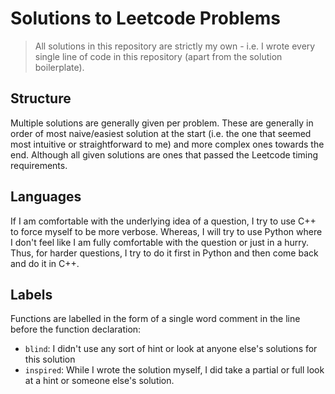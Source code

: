 # Solutions to Leetcode Problems

> All solutions in this repository are strictly my own - i.e. I wrote every single line of code in this repository (apart from the solution boilerplate).

## Structure

Multiple solutions are generally given per problem. These are generally in order of most naive/easiest solution at the start (i.e. the one that seemed most intuitive or straightforward to me) and more complex ones towards the end. Although all given solutions are ones that passed the Leetcode timing requirements.

## Languages

If I am comfortable with the underlying idea of a question, I try to use C++ to force myself to be more verbose. Whereas, I will try to use Python where I don't feel like I am fully comfortable with the question or just in a hurry. Thus, for harder questions, I try to do it first in Python and then come back and do it in C++.

## Labels

Functions are labelled in the form of a single word comment in the line before the function declaration:

- `blind`: I didn't use any sort of hint or look at anyone else's solutions for this solution
- `inspired`: While I wrote the solution myself, I did take a partial or full look at a hint or someone else's solution.
